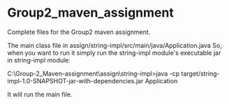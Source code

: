 # Group2_maven_assignment

Complete files for the Group2 maven assignment.

The main class file in assign/string-impl/src/main/java/Application.java
So, when you want to run it
simply run the string-impl module's executable jar in string-impl module:

C:\Group-2_Maven-assignment\assign\string-impl>java -cp target/string-impl-1.0-SNAPSHOT-jar-with-dependencies.jar Application

It will run the main file.

